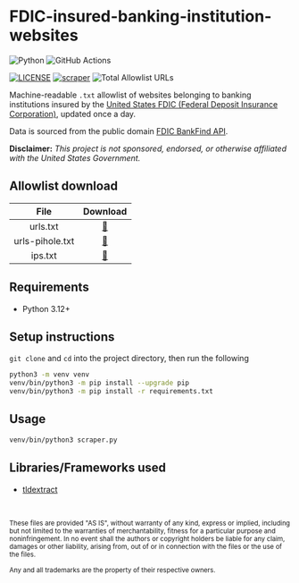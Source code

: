 # FDIC-insured-banking-institution-websites

![Python](https://img.shields.io/badge/Python-FFD43B?style=for-the-badge&logo=python&logoColor=blue)
![GitHub Actions](https://img.shields.io/badge/GitHub_Actions-2088FF?style=for-the-badge&logo=github-actions&logoColor=white)

[![LICENSE](https://img.shields.io/badge/LICENSE-BSD--3--CLAUSE-GREEN?style=for-the-badge)](LICENSE)
[![scraper](https://img.shields.io/github/actions/workflow/status/elliotwutingfeng/FDIC-insured-banking-institution-websites/scraper.yml?branch=main&label=SCRAPER&style=for-the-badge)](https://github.com/elliotwutingfeng/FDIC-insured-banking-institution-websites/actions/workflows/scraper.yml)
![Total Allowlist URLs](https://tokei-rs.onrender.com/b1/github/elliotwutingfeng/FDIC-insured-banking-institution-websites?label=Total%20Allowlist%20URLS&style=for-the-badge)

Machine-readable `.txt` allowlist of websites belonging to banking institutions insured by the [United States FDIC (Federal Deposit Insurance Corporation)](https://fdic.gov), updated once a day.

Data is sourced from the public domain [FDIC BankFind API](https://banks.data.fdic.gov).

**Disclaimer:** _This project is not sponsored, endorsed, or otherwise affiliated with the United States Government._

## Allowlist download

| File | Download |
|:-:|:-:|
| urls.txt | [:floppy_disk:](urls.txt?raw=true) |
| urls-pihole.txt | [:floppy_disk:](urls-pihole.txt?raw=true) |
| ips.txt | [:floppy_disk:](ips.txt?raw=true) |

## Requirements

- Python 3.12+

## Setup instructions

`git clone` and `cd` into the project directory, then run the following

```bash
python3 -m venv venv
venv/bin/python3 -m pip install --upgrade pip
venv/bin/python3 -m pip install -r requirements.txt
```

## Usage

```bash
venv/bin/python3 scraper.py
```

## Libraries/Frameworks used

- [tldextract](https://github.com/john-kurkowski/tldextract)

&nbsp;

<sup>These files are provided "AS IS", without warranty of any kind, express or implied, including but not limited to the warranties of merchantability, fitness for a particular purpose and noninfringement. In no event shall the authors or copyright holders be liable for any claim, damages or other liability, arising from, out of or in connection with the files or the use of the files.</sup>

<sub>Any and all trademarks are the property of their respective owners.</sub>
